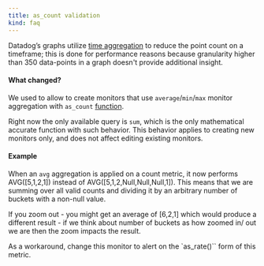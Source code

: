 ```yaml
---
title: as_count validation
kind: faq
---
```


Datadog’s graphs utilize [time aggregation](/graphing/faq/what-is-the-granularity-of-my-graphs-am-i-seeing-raw-data-or-aggregates-on-my-graph) to reduce the point count on a timeframe; this is done for performance reasons because granularity higher than 350 data-points in a graph doesn't provide additional insight. 

#### What changed? 
We used to allow to create monitors that use `average`/`min`/`max` monitor aggregation with `as_count` [function](/graphing/miscellaneous/functions).   

Right now the only available query is `sum`, which is the only mathematical accurate function with such behavior. This behavior applies to creating new monitors only, and does not affect editing existing monitors.

#### Example

When an `avg` aggregation is applied on a count metric, it now performs AVG([5,1,2,1]) instead of AVG([5,1,2,Null,Null,Null,1]). This means that we are summing over all valid counts and dividing it by an arbitrary number of buckets with a non-null value.  

If you zoom out - you might get an average of [6,2,1] which would produce a different result - if we think about number of buckets as how zoomed in/ out we are then the zoom impacts the result.  

As a workaround, change this monitor to alert on the `as_rate()`` form of this metric.